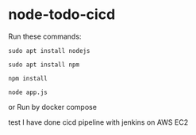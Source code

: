 # node-todo-cicd

Run these commands:


`sudo apt install nodejs`


`sudo apt install npm`


`npm install`

`node app.js`

or Run by docker compose

test
I have done cicd pipeline with jenkins on AWS EC2
